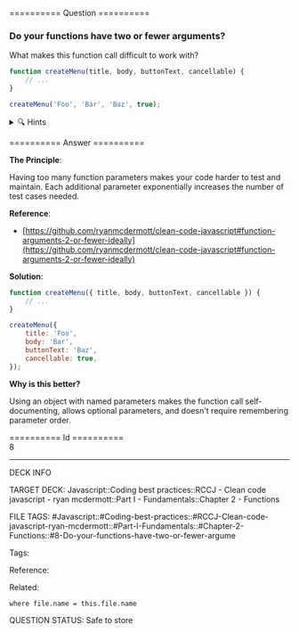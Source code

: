 ========== Question ==========  

### Do your functions have two or fewer arguments?

What makes this function call difficult to work with?

```javascript
function createMenu(title, body, buttonText, cancellable) {
    // ...
}

createMenu('Foo', 'Bar', 'Baz', true);
```

<details><summary>🔍 Hints</summary>

Think about:

-   How easy is it to remember the order of parameters?

-   What happens if you want to add more options?

-   How would you skip optional parameters?

</details>  

========== Answer ==========  

**The Principle**:

Having too many function parameters makes your code harder to test and maintain. Each additional parameter exponentially increases the number of test cases needed.

**Reference**:

-   [https://github.com/ryanmcdermott/clean-code-javascript#function-arguments-2-or-fewer-ideally](https://github.com/ryanmcdermott/clean-code-javascript#function-arguments-2-or-fewer-ideally)

**Solution**:

```javascript
function createMenu({ title, body, buttonText, cancellable }) {
    // ...
}

createMenu({
    title: 'Foo',
    body: 'Bar',
    buttonText: 'Baz',
    cancellable: true,
});
```

**Why is this better?**

Using an object with named parameters makes the function call self-documenting, allows optional parameters, and doesn't require remembering parameter order.

========== Id ==========  
8

---

DECK INFO

TARGET DECK: Javascript::Coding best practices::RCCJ - Clean code javascript - ryan mcdermott::Part I - Fundamentals::Chapter 2 - Functions

FILE TAGS: #Javascript::#Coding-best-practices::#RCCJ-Clean-code-javascript-ryan-mcdermott::#Part-I-Fundamentals::#Chapter-2-Functions::#8-Do-your-functions-have-two-or-fewer-argume

Tags:

Reference:

Related:

```dataview
where file.name = this.file.name
```

QUESTION STATUS: Safe to store
